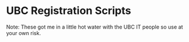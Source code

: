# UBC Registration Scripts

Note: These got me in a little hot water with the UBC IT people so use at your own risk. 
